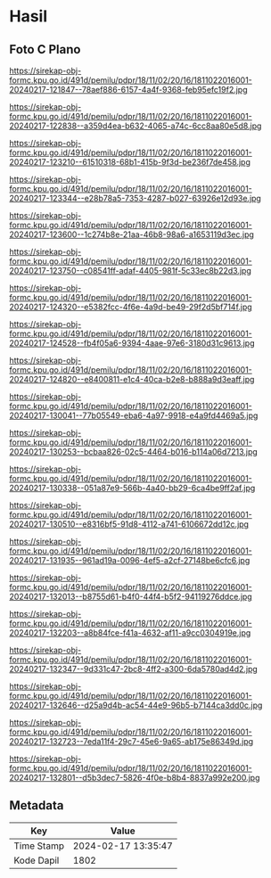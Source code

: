 # Hasil

## Foto C Plano

https://sirekap-obj-formc.kpu.go.id/491d/pemilu/pdpr/18/11/02/20/16/1811022016001-20240217-121847--78aef886-6157-4a4f-9368-feb95efc19f2.jpg

https://sirekap-obj-formc.kpu.go.id/491d/pemilu/pdpr/18/11/02/20/16/1811022016001-20240217-122838--a359d4ea-b632-4065-a74c-6cc8aa80e5d8.jpg

https://sirekap-obj-formc.kpu.go.id/491d/pemilu/pdpr/18/11/02/20/16/1811022016001-20240217-123210--61510318-68b1-415b-9f3d-be236f7de458.jpg

https://sirekap-obj-formc.kpu.go.id/491d/pemilu/pdpr/18/11/02/20/16/1811022016001-20240217-123344--e28b78a5-7353-4287-b027-63926e12d93e.jpg

https://sirekap-obj-formc.kpu.go.id/491d/pemilu/pdpr/18/11/02/20/16/1811022016001-20240217-123600--1c274b8e-21aa-46b8-98a6-a1653119d3ec.jpg

https://sirekap-obj-formc.kpu.go.id/491d/pemilu/pdpr/18/11/02/20/16/1811022016001-20240217-123750--c08541ff-adaf-4405-981f-5c33ec8b22d3.jpg

https://sirekap-obj-formc.kpu.go.id/491d/pemilu/pdpr/18/11/02/20/16/1811022016001-20240217-124320--e5382fcc-4f6e-4a9d-be49-29f2d5bf714f.jpg

https://sirekap-obj-formc.kpu.go.id/491d/pemilu/pdpr/18/11/02/20/16/1811022016001-20240217-124528--fb4f05a6-9394-4aae-97e6-3180d31c9613.jpg

https://sirekap-obj-formc.kpu.go.id/491d/pemilu/pdpr/18/11/02/20/16/1811022016001-20240217-124820--e8400811-e1c4-40ca-b2e8-b888a9d3eaff.jpg

https://sirekap-obj-formc.kpu.go.id/491d/pemilu/pdpr/18/11/02/20/16/1811022016001-20240217-130041--77b05549-eba6-4a97-9918-e4a9fd4469a5.jpg

https://sirekap-obj-formc.kpu.go.id/491d/pemilu/pdpr/18/11/02/20/16/1811022016001-20240217-130253--bcbaa826-02c5-4464-b016-b114a06d7213.jpg

https://sirekap-obj-formc.kpu.go.id/491d/pemilu/pdpr/18/11/02/20/16/1811022016001-20240217-130338--051a87e9-566b-4a40-bb29-6ca4be9ff2af.jpg

https://sirekap-obj-formc.kpu.go.id/491d/pemilu/pdpr/18/11/02/20/16/1811022016001-20240217-130510--e8316bf5-91d8-4112-a741-6106672dd12c.jpg

https://sirekap-obj-formc.kpu.go.id/491d/pemilu/pdpr/18/11/02/20/16/1811022016001-20240217-131935--961ad19a-0096-4ef5-a2cf-27148be6cfc6.jpg

https://sirekap-obj-formc.kpu.go.id/491d/pemilu/pdpr/18/11/02/20/16/1811022016001-20240217-132013--b8755d61-b4f0-44f4-b5f2-94119276ddce.jpg

https://sirekap-obj-formc.kpu.go.id/491d/pemilu/pdpr/18/11/02/20/16/1811022016001-20240217-132203--a8b84fce-f41a-4632-af11-a9cc0304919e.jpg

https://sirekap-obj-formc.kpu.go.id/491d/pemilu/pdpr/18/11/02/20/16/1811022016001-20240217-132347--9d331c47-2bc8-4ff2-a300-6da5780ad4d2.jpg

https://sirekap-obj-formc.kpu.go.id/491d/pemilu/pdpr/18/11/02/20/16/1811022016001-20240217-132646--d25a9d4b-ac54-44e9-96b5-b7144ca3dd0c.jpg

https://sirekap-obj-formc.kpu.go.id/491d/pemilu/pdpr/18/11/02/20/16/1811022016001-20240217-132723--7eda11f4-29c7-45e6-9a65-ab175e86349d.jpg

https://sirekap-obj-formc.kpu.go.id/491d/pemilu/pdpr/18/11/02/20/16/1811022016001-20240217-132801--d5b3dec7-5826-4f0e-b8b4-8837a992e200.jpg


## Metadata

| Key        | Value               |
| ---------- | ------------------- |
| Time Stamp | 2024-02-17 13:35:47 |
| Kode Dapil | 1802                |



